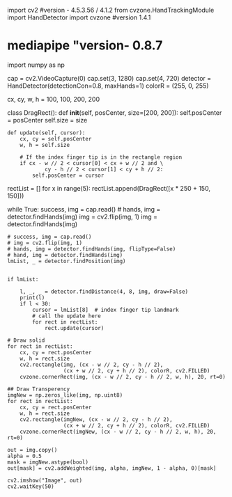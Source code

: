 import cv2  #version - 4.5.3.56 / 4.1.2
from cvzone.HandTrackingModule import HandDetector
import cvzone #version 1.4.1
# mediapipe "version- 0.8.7
import numpy as np

cap = cv2.VideoCapture(0)
cap.set(3, 1280)
cap.set(4, 720)
detector = HandDetector(detectionCon=0.8, maxHands=1)
colorR = (255, 0, 255)

cx, cy, w, h = 100, 100, 200, 200


class DragRect():
    def __init__(self, posCenter, size=[200, 200]):
        self.posCenter = posCenter
        self.size = size

    def update(self, cursor):
        cx, cy = self.posCenter
        w, h = self.size

        # If the index finger tip is in the rectangle region
        if cx - w // 2 < cursor[0] < cx + w // 2 and \
                cy - h // 2 < cursor[1] < cy + h // 2:
            self.posCenter = cursor


rectList = []
for x in range(5):
    rectList.append(DragRect([x * 250 + 150, 150]))

while True:
    success, img = cap.read()
    # hands, img = detector.findHands(img)
    img = cv2.flip(img, 1)
    img = detector.findHands(img)

    # success, img = cap.read()
    # img = cv2.flip(img, 1)
    # hands, img = detector.findHands(img, flipType=False)
    # hand, img = detector.findHands(img)
    lmList, _ = detector.findPosition(img)


    if lmList:

        l, _, _ = detector.findDistance(4, 8, img, draw=False)
        print(l)
        if l < 30:
            cursor = lmList[8]  # index finger tip landmark
            # call the update here
            for rect in rectList:
                rect.update(cursor)

    # Draw solid
    for rect in rectList:
        cx, cy = rect.posCenter
        w, h = rect.size
        cv2.rectangle(img, (cx - w // 2, cy - h // 2),
                      (cx + w // 2, cy + h // 2), colorR, cv2.FILLED)
        cvzone.cornerRect(img, (cx - w // 2, cy - h // 2, w, h), 20, rt=0)

    ## Draw Transperency
    imgNew = np.zeros_like(img, np.uint8)
    for rect in rectList:
        cx, cy = rect.posCenter
        w, h = rect.size
        cv2.rectangle(imgNew, (cx - w // 2, cy - h // 2),
                      (cx + w // 2, cy + h // 2), colorR, cv2.FILLED)
        cvzone.cornerRect(imgNew, (cx - w // 2, cy - h // 2, w, h), 20, rt=0)

    out = img.copy()
    alpha = 0.5
    mask = imgNew.astype(bool)
    out[mask] = cv2.addWeighted(img, alpha, imgNew, 1 - alpha, 0)[mask]

    cv2.imshow("Image", out)
    cv2.waitKey(50)

